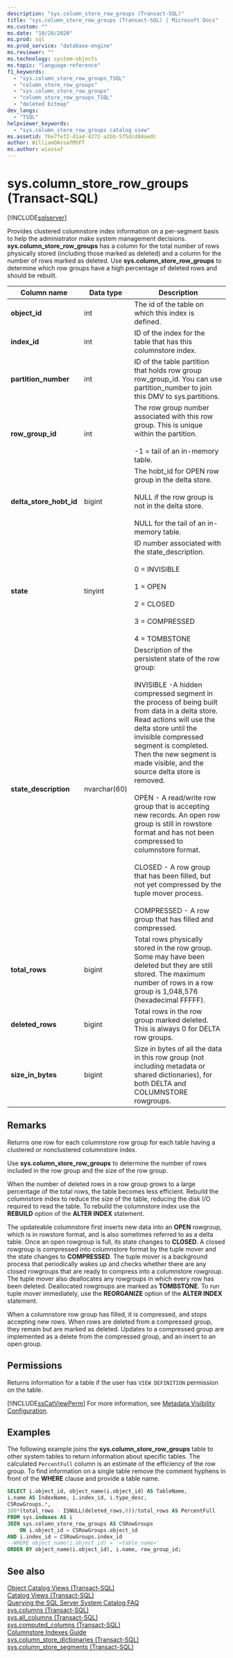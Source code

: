 ```yaml
---
description: "sys.column_store_row_groups (Transact-SQL)"
title: "sys.column_store_row_groups (Transact-SQL) | Microsoft Docs"
ms.custom: ""
ms.date: "10/28/2020"
ms.prod: sql
ms.prod_service: "database-engine"
ms.reviewer: ""
ms.technology: system-objects
ms.topic: "language-reference"
f1_keywords: 
  - "sys.column_store_row_groups_TSQL"
  - "column_store_row_groups"
  - "sys.column_store_row_groups"
  - "column_store_row_groups_TSQL"
  - "deleted bitmap"
dev_langs: 
  - "TSQL"
helpviewer_keywords: 
  - "sys.column_store_row_groups catalog view"
ms.assetid: 76e7fef2-d1a4-4272-a2bb-5f5dcd84aedc
author: WilliamDAssafMSFT
ms.author: wiassaf
---
```

# sys.column_store_row_groups (Transact-SQL)
[!INCLUDE[sqlserver](../../includes/applies-to-version/sqlserver.md)]

  Provides clustered columnstore index information on a per-segment basis to help the administrator make system management decisions. **sys.column_store_row_groups** has a column for the total number of rows physically stored (including those marked as deleted) and a column for the number of rows marked as deleted. Use **sys.column_store_row_groups** to determine which row groups have a high percentage of deleted rows and should be rebuilt.  
   
|Column name|Data type|Description|  
|-----------------|---------------|-----------------|  
|**object_id**|int|The id of the table on which this index is defined.|  
|**index_id**|int|ID of the index for the table that has this columnstore index.|  
|**partition_number**|int|ID of the table partition that holds row group row_group_id. You can use partition_number to join this DMV to sys.partitions.|  
|**row_group_id**|int|The row group number associated with this row group. This is unique within the partition.<br /><br /> -1 = tail of an in-memory table.|  
|**delta_store_hobt_id**|bigint|The hobt_id for OPEN row group in the delta store.<br /><br /> NULL if the row group is not in the delta store.<br /><br /> NULL for the tail of an in-memory table.|  
|**state**|tinyint|ID number associated with the state_description.<br /><br /> 0 = INVISIBLE<br /><br /> 1 = OPEN<br /><br /> 2 = CLOSED<br /><br /> 3 = COMPRESSED <br /><br /> 4 = TOMBSTONE|  
|**state_description**|nvarchar(60)|Description of the persistent state of the row group:<br /><br /> INVISIBLE -A hidden compressed segment in the process of being built from data in a delta store. Read actions will use the delta store until the invisible compressed segment is completed. Then the new segment is made visible, and the source delta store is removed.<br /><br /> OPEN - A read/write row group that is accepting new records. An open row group is still in rowstore format and has not been compressed to columnstore format.<br /><br /> CLOSED - A row group that has been filled, but not yet compressed by the tuple mover process.<br /><br /> COMPRESSED - A row group that has filled and compressed.|  
|**total_rows**|bigint|Total rows physically stored in the row group. Some may have been deleted but they are still stored. The maximum number of rows in a row group is 1,048,576 (hexadecimal FFFFF).|  
|**deleted_rows**|bigint|Total rows in the row group marked deleted. This is always 0 for DELTA row groups.|  
|**size_in_bytes**|bigint|Size in bytes of all the data in this row group (not including metadata or shared dictionaries), for both DELTA and COLUMNSTORE rowgroups.|  
  
## Remarks  
 Returns one row for each columnstore row group for each table having a clustered or nonclustered columnstore index.  
  
 Use **sys.column_store_row_groups** to determine the number of rows included in the row group and the size of the row group.  
  
 When the number of deleted rows in a row group grows to a large percentage of the total rows, the table becomes less efficient. Rebuild the columnstore index to reduce the size of the table, reducing the disk I/O required to read the table. To rebuild the columnstore index use the **REBUILD** option of the **ALTER INDEX** statement.  
  
 The updateable columnstore first inserts new data into an **OPEN** rowgroup, which is in rowstore format, and is also sometimes referred to as a delta table.  Once an open rowgroup is full, its state changes to **CLOSED**. A closed rowgroup is compressed into columnstore format by the tuple mover and the state changes to **COMPRESSED**.  The tuple mover is a background process that periodically wakes up and checks whether there are any closed rowgroups that are ready to compress into a columnstore rowgroup.  The tuple mover also deallocates any rowgroups in which every row has been deleted. Deallocated rowgroups are marked as **TOMBSTONE**. To run tuple mover immediately, use the **REORGANIZE** option of the **ALTER INDEX** statement.  
  
 When a columnstore row group has filled, it is compressed, and stops accepting new rows. When rows are deleted from a compressed group, they remain but are marked as deleted. Updates to a compressed group are implemented as a delete from the compressed group, and an insert to an open group.  
  
## Permissions  
 Returns information for a table if the user has `VIEW DEFINITION` permission on the table.  
  
 [!INCLUDE[ssCatViewPerm](../../includes/sscatviewperm-md.md)] For more information, see [Metadata Visibility Configuration](../../relational-databases/security/metadata-visibility-configuration.md).  
  
## Examples  
 The following example joins the **sys.column_store_row_groups** table to other system tables to return information about specific tables. The calculated `PercentFull` column is an estimate of the efficiency of the row group. To find information on a single table remove the comment hyphens in front of the **WHERE** clause and provide a table name.  
  
```sql  
SELECT i.object_id, object_name(i.object_id) AS TableName,   
i.name AS IndexName, i.index_id, i.type_desc,   
CSRowGroups.*,   
100*(total_rows - ISNULL(deleted_rows,0))/total_rows AS PercentFull    
FROM sys.indexes AS i  
JOIN sys.column_store_row_groups AS CSRowGroups  
    ON i.object_id = CSRowGroups.object_id  
AND i.index_id = CSRowGroups.index_id   
--WHERE object_name(i.object_id) = '<table_name>'   
ORDER BY object_name(i.object_id), i.name, row_group_id;  
```  
  
## See also  
 [Object Catalog Views &#40;Transact-SQL&#41;](../../relational-databases/system-catalog-views/object-catalog-views-transact-sql.md)   
 [Catalog Views &#40;Transact-SQL&#41;](../../relational-databases/system-catalog-views/catalog-views-transact-sql.md)   
 [Querying the SQL Server System Catalog FAQ](../../relational-databases/system-catalog-views/querying-the-sql-server-system-catalog-faq.md)   
 [sys.columns &#40;Transact-SQL&#41;](../../relational-databases/system-catalog-views/sys-columns-transact-sql.md)   
 [sys.all_columns &#40;Transact-SQL&#41;](../../relational-databases/system-catalog-views/sys-all-columns-transact-sql.md)   
 [sys.computed_columns &#40;Transact-SQL&#41;](../../relational-databases/system-catalog-views/sys-computed-columns-transact-sql.md)   
 [Columnstore Indexes Guide](~/relational-databases/indexes/columnstore-indexes-overview.md)     
 [sys.column_store_dictionaries &#40;Transact-SQL&#41;](../../relational-databases/system-catalog-views/sys-column-store-dictionaries-transact-sql.md)   
 [sys.column_store_segments &#40;Transact-SQL&#41;](../../relational-databases/system-catalog-views/sys-column-store-segments-transact-sql.md)  
  
  

